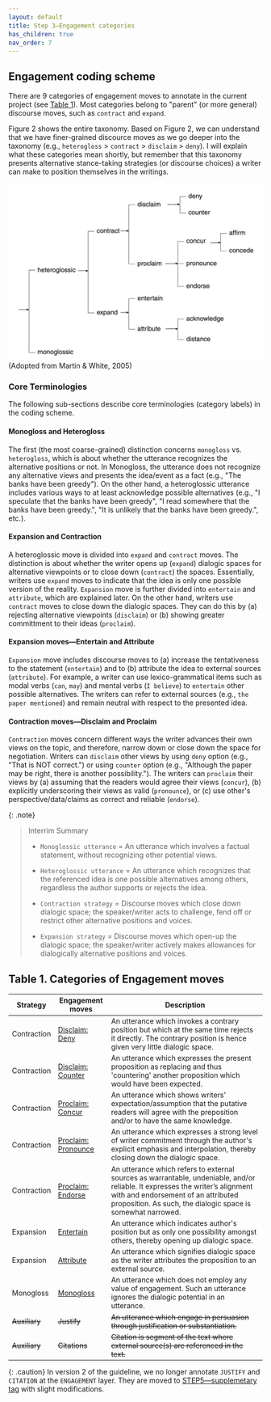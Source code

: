 ```yaml
---
layout: default
title: Step 3–Engagement categories
has_children: true
nav_order: 7
---
```



## Engagement coding scheme

There are 9 categories of engagement moves to annotate in the current project (see [Table 1](#table-1-categories-of-engagement-moves)). Most categories belong to "parent" (or more general) discourse moves, such as `contract` and `expand`. 

Figure 2 shows the entire taxonomy. Based on Figure 2, we can understand that we have finer-grained discource moves as we go deeper into the taxonomy (e.g., `heterogloss` > `contract` > `disclaim` > `deny`). I will explain what these categories mean shortly, but remember that this taxonomy presents alternative stance-taking strategies (or discourse choices) a writer can make to position themselves in the writings. 

![Figure 2](../figures/FullEngagementtaxonomy.png)
(Adopted from Martin & White, 2005)


### Core Terminologies
The following sub-sections describe core terminologies (category labels) in the coding scheme.

#### Monogloss and Heterogloss
The first (the most coarse-grained) distinction concerns `monogloss` vs. `heterogloss`, which is about whether the utterance recognizes the alternative positions or not. In Monogloss, the utterance does not recognize any alternative views and presents the idea/event as a fact (e.g., "The banks have been greedy"). On the other hand, a heteroglossic utterance includes various ways to at least acknowledge possible alternatives (e.g., "I speculate that the banks have been greedy", "I read somewhere that the banks have been greedy.", "It is unlikely that the banks have been greedy.", etc.).

#### Expansion and Contraction
A heteroglossic move is divided into `expand` and `contract` moves. The distinction is about whether the writer opens up (`expand`) dialogic spaces for alternative viewpoints or to close down (`contract`) the spaces. 
Essentially, writers use `expand` moves to indicate that the idea is only one possible version of the reality. `Expansion` move is further divided into `entertain` and `attribute`, which are explained later.
On the other hand, writers use `contract` moves to close down the dialogic spaces. They can do this by (a) rejecting alternative viewpoints (`disclaim`) or (b) showing greater committment to their ideas (`proclaim`). 

#### Expansion moves—Entertain and Attribute
`Expansion` move includes discourse moves to (a) increase the tentativeness to the statement (`entertain`) and to (b) attribute the idea to external sources (`attribute`). 
For example, a writer can use lexico-grammatical items such as modal verbs (`can`, `may`) and mental verbs (`I believe`) to `entertain` other possible alternatives. The writers can refer to external sources (e.g., `the paper mentioned`) and remain neutral with respect to the presented idea. 

#### Contraction moves—Disclaim and Proclaim
`Contraction` moves concern different ways the writer advances their own views on the topic, and therefore, narrow down or close down the space for negotiation. 
Writers can `disclaim` other views by using `deny` option (e.g., "That is NOT correct.") or using `counter` option (e.g., "Although the paper may be right, there is another possibility."). 
The writers can `proclaim` their views by (a) assuming that the readers would agree their views (`concur`), (b) explicitly underscoring their views as valid (`pronounce`), or (c) use other's perspective/data/claims as correct and reliable (`endorse`).


{: .note}
> Interrim Summary 
>
>
>- `Monoglossic utterance` = An utterance which involves a factual statement, without recognizing other potential views.
>
>
>- `Heteroglossic utterance` = An utterance which recognizes that the referenced idea is one possible alternatives among others, regardless the author supports or rejects the idea.
>
>
>- `Contraction strategy` = Discourse moves which close down dialogic space; the speaker/writer acts to challenge, fend off or restrict other alternative positions and voices.
>
>
>- `Expansion strategy` = Discourse moves which open-up the dialogic space; the speaker/writer actively makes allowances for dialogically alternative positions and voices.
>


## Table 1. Categories of Engagement moves

| Strategy      | Engagement moves                    | Description                                                                                                                                                                                                                          |
| ------------- | ----------------------------------- | ------------------------------------------------------------------------------------------------------------------------------------------------------------------------------------------------------------------------------------ |
| Contraction   | [Disclaim: Deny](DENY.md)           | An utterance which invokes a contrary position but which at the same time rejects it directly. The contrary position is hence given very little dialogic space.                                                                      |
| Contraction   | [Disclaim: Counter](COUNTER.md)     | An utterance which expresses the present proposition as replacing and thus 'countering' another proposition which would have been expected.                                                                                          |
| Contraction   | [Proclaim: Concur](CONCUR.md)       | An utterance which shows writers' expectation/assumption that the putative readers will agree with the preposition and/or to have the same knowledge.                                                                                |
| Contraction   | [Proclaim: Pronounce](PRONOUNCE.md) | An utterance which expresses a strong level of writer commitment through the author's explicit emphasis and interpolation, thereby closing down the dialogic space.                                                                  |
| Contraction   | [Proclaim: Endorse](ENDORSE.md)     | An utterance which refers to external sources as warrantable, undeniable,  and/or reliable. It expresses the writer’s alignment with and endorsement of an attributed proposition. As such, the dialogic space is somewhat narrowed. |
| Expansion     | [Entertain](ENTERTAIN.md)           | An utterance which indicates author's position but as only one possibility amongst others, thereby opening up dialogic space.                                                                                                        |
| Expansion     | [Attribute](ATTRIBUTE.md)           | An utterance which signifies dialogic space as the writer attributes the proposition to an external source.                                                                                                                          |
| Monogloss     | [Monogloss](MONOGLOSS.md)           | An utterance which does not employ any value of engagement. Such an utterance ignores the dialogic potential in an utterance.                                                                                                        |
| ~~Auxiliary~~ | ~~Justify~~                         | ~~An utterance which engage in persuasion through justification or substantiation.~~                                                                                                                                                 |
| ~~Auxiliary~~ | ~~Citations~~                       | ~~Citation is segment of the text where external source(s) are referenced in the text.~~                                                                                                                                             |


{: .caution}
In version 2 of the guideline, we no longer annotate `JUSTIFY` and `CITATION` at the `ENGAGEMENT` layer. They are moved to [STEP5—supplemetary tag](./../5_supplementary_tags/index.md) with slight modifications.

